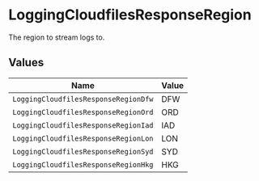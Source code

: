 # LoggingCloudfilesResponseRegion

The region to stream logs to.


## Values

| Name                                 | Value                                |
| ------------------------------------ | ------------------------------------ |
| `LoggingCloudfilesResponseRegionDfw` | DFW                                  |
| `LoggingCloudfilesResponseRegionOrd` | ORD                                  |
| `LoggingCloudfilesResponseRegionIad` | IAD                                  |
| `LoggingCloudfilesResponseRegionLon` | LON                                  |
| `LoggingCloudfilesResponseRegionSyd` | SYD                                  |
| `LoggingCloudfilesResponseRegionHkg` | HKG                                  |